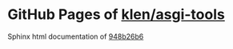 GitHub Pages of [klen/asgi-tools](https://github.com/klen/asgi-tools.git)
===
Sphinx html documentation of [948b26b6](https://github.com/klen/asgi-tools/tree/948b26b6865a8b6beda6579ed7728a2d193ffdcd)
